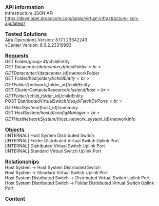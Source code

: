 <big><b> API Information </big></b>  <br>Infrastructure JSON API <br>https://developer.broadcom.com/xapis/virtual-infrastructure-json-api/latest/ <br> <br><b><big> Tested Solutions </big></b><br> Aira Operations Version: 8.17.1.23642243 <br> vCenter Version: 8.0.2.23319993 <br> <br><b><big> Requests</big></b> <br>GET Folder/group-d1/childEntity <br>GET Datacenter/${datacenter_id}/hostFolder <br>GET Datacenter/${datacenter_id}/networkFolder <br>GET Folder/${host_folder_id}/childEntity <br>GET Folder/${network_folder_id}/childEntity <br>GET ClusterComputeResource/${cluster_id}/host <br>GET Folder/${child_folder_id}/childEntity <br>POST DistributedVirtualSwitch/${dvs_id}/FetchDVPorts <br>GET HostSystem/${host_id}/summary <br>GET HostSystem/${host_id}/configManager <br>GET HostNetworkSystem/${host_network_system_id}/networkInfo <br> <br><b><big> Objects </big></b> <br>[INTERNAL] Host System Distributed Switch <br>[INTERNAL] Folder Distributed Virtual Switch Uplink Port <br>[INTERNAL] Distributed Virtual Switch Uplink Port <br>[INTERNAL] Standard Virtual Switch Uplink Port <br> <br><b><big> Relationships </big></b><br>Host System -> Host System Distributed Switch <br>Host System -> Standard Virtual Switch Uplink Port <br>Host System Distributed Switch -> Distributed Virtual Switch Uplink Port <br>Host System Distributed Switch -> Folder Distributed Virtual Switch Uplink Port <br> <br><b><big> Content <br></big></b> <be>
